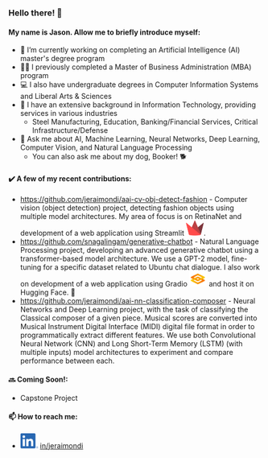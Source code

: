 ### Hello there! 👋
#### My name is Jason. Allow me to briefly introduce myself:

- 🔭 I’m currently working on completing an Artificial Intelligence (AI) master's degree program
- 👨‍💼 I previously completed a Master of Business Administration (MBA) program
- 💻 I also have undergraduate degrees in Computer Information Systems and Liberal Arts & Sciences
- 💼 I have an extensive background in Information Technology, providing services in various industries
  - Steel Manufacturing, Education, Banking/Financial Services, Critical Infrastructure/Defense
- 💬 Ask me about AI, Machine Learning, Neural Networks, Deep Learning, Computer Vision, and Natural Language Processing
  - You can also ask me about my dog, Booker! 🐕

#### ✔️ A few of my recent contributions:
- https://github.com/jeraimondi/aai-cv-obj-detect-fashion - Computer vision (object detection) project, detecting fashion objects using multiple model architectures. My area of focus is on RetinaNet and development of a web application using Streamlit <img src='logos/streamlit-mark-color.png' alt='Streamlit Logo' style='width:35px; height:30px;' />.
- https://github.com/snagalingam/generative-chatbot - Natural Language Processing project, developing an advanced generative chatbot using a transformer-based model architecture. We use a GPT-2 model, fine-tuning for a specific dataset related to Ubuntu chat dialogue. I also work on development of a web application using Gradio <img src='logos/gradio-logo.0d4f62e9.png' alt='Gradio Logo' style='width:35px; height:30px;' /> and host it on Hugging Face. &#x1F917;
- https://github.com/jeraimondi/aai-nn-classification-composer - Neural Networks and Deep Learning project, with the task of classifying the Classical composer of a given piece. Musical scores are converted into Musical Instrument Digital Interface (MIDI) digital file format in order to programmatically extract different features. We use both Convolutional Neural Network (CNN) and Long Short-Term Memory (LSTM) (with multiple inputs) model architectures to experiment and compare performance between each.

#### 🔜 Coming Soon!:
- Capstone Project

#### 📫 How to reach me:
* <a href='https://www.linkedin.com/in/jeraimondi'><img src='logos/LI-In-Bug.png' alt='LI Logo' style='width:35px; height:30px;' /></a> [in/jeraimondi](https://www.linkedin.com/in/jeraimondi)

<!--
**jeraimondi/jeraimondi** is a ✨ _special_ ✨ repository because its `README.md` (this file) appears on your GitHub profile.

Here are some ideas to get you started:

- 🔭 I’m currently working on ...
- 🌱 I’m currently learning ...
- 👯 I’m looking to collaborate on ...
- 🤔 I’m looking for help with ...
- 💬 Ask me about ...
- 📫 How to reach me: ...
- 😄 Pronouns: ...
- ⚡ Fun fact: ...
-->
